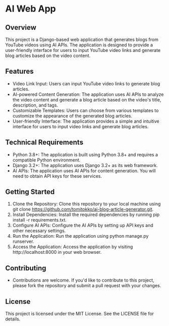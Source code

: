 # AI Web App

## Overview
This project is a Django-based web application that generates blogs from YouTube videos using AI APIs. The application is designed to provide a user-friendly interface for users to input YouTube video links and generate blog articles based on the video content.

## Features
- Video Link Input: Users can input YouTube video links to generate blog articles.
- AI-powered Content Generation: The application uses AI APIs to analyze the video content and generate a blog article based on the video's title, description, and tags.
- Customizable Templates: Users can choose from various templates to customize the appearance of the generated blog articles.
- User-friendly Interface: The application provides a simple and intuitive interface for users to input video links and generate blog articles.

## Technical Requirements
- Python 3.8+: The application is built using Python 3.8+ and requires a compatible Python environment.
- Django 3.2+: The application uses Django 3.2+ as its web framework.
- AI APIs: The application uses AI APIs for content generation. You will need to obtain API keys for these services.

## Getting Started
1. Clone the Repository: Clone this repository to your local machine using git clone https://github.com/tomitokko/ai-blog-article-generator.git.
2. Install Dependencies: Install the required dependencies by running pip install -r requirements.txt.
3. Configure AI APIs: Configure the AI APIs by setting up API keys and other necessary settings.
4. Run the Application: Run the application using python manage.py runserver.
5. Access the Application: Access the application by visiting http://localhost:8000 in your web browser.

## Contributing
- Contributions are welcome. If you'd like to contribute to this project, please fork the repository and submit a pull request with your changes.

## License
This project is licensed under the MIT License. See the LICENSE file for details.
